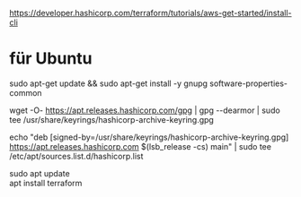 https://developer.hashicorp.com/terraform/tutorials/aws-get-started/install-cli

# für Ubuntu  

sudo apt-get update && sudo apt-get install -y gnupg software-properties-common  

wget -O- https://apt.releases.hashicorp.com/gpg | gpg --dearmor | sudo tee /usr/share/keyrings/hashicorp-archive-keyring.gpg  

echo "deb [signed-by=/usr/share/keyrings/hashicorp-archive-keyring.gpg] https://apt.releases.hashicorp.com $(lsb_release -cs) main" | sudo tee /etc/apt/sources.list.d/hashicorp.list  

sudo apt update  
apt install terraform  